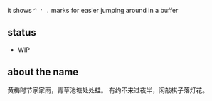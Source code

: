 it shows `^ ' .` marks for easier jumping around in a buffer

## status
* WIP


## about the name

黄梅时节家家雨，青草池塘处处蛙。
有约不来过夜半，闲敲棋子落灯花。
